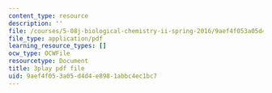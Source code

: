 ```yaml
---
content_type: resource
description: ''
file: /courses/5-08j-biological-chemistry-ii-spring-2016/9aef4f053a05d4d4e8981abbc4ec1bc7_Dz8G2XoPrkM.pdf
file_type: application/pdf
learning_resource_types: []
ocw_type: OCWFile
resourcetype: Document
title: 3play pdf file
uid: 9aef4f05-3a05-d4d4-e898-1abbc4ec1bc7
---
```


